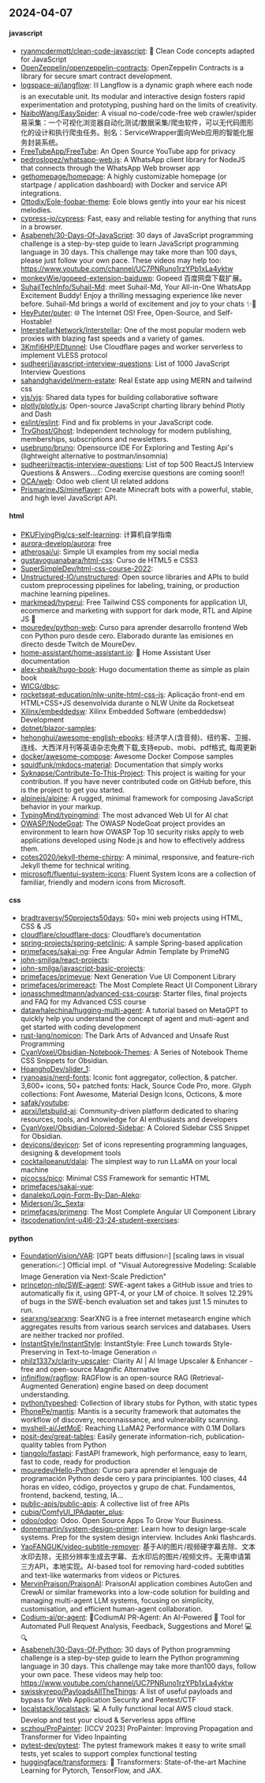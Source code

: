 ## 2024-04-07

#### javascript
* [ryanmcdermott/clean-code-javascript](https://github.com/ryanmcdermott/clean-code-javascript): 🛁 Clean Code concepts adapted for JavaScript
* [OpenZeppelin/openzeppelin-contracts](https://github.com/OpenZeppelin/openzeppelin-contracts): OpenZeppelin Contracts is a library for secure smart contract development.
* [logspace-ai/langflow](https://github.com/logspace-ai/langflow): ⛓️ Langflow is a dynamic graph where each node is an executable unit. Its modular and interactive design fosters rapid experimentation and prototyping, pushing hard on the limits of creativity.
* [NaiboWang/EasySpider](https://github.com/NaiboWang/EasySpider): A visual no-code/code-free web crawler/spider易采集：一个可视化浏览器自动化测试/数据采集/爬虫软件，可以无代码图形化的设计和执行爬虫任务。别名：ServiceWrapper面向Web应用的智能化服务封装系统。
* [FreeTubeApp/FreeTube](https://github.com/FreeTubeApp/FreeTube): An Open Source YouTube app for privacy
* [pedroslopez/whatsapp-web.js](https://github.com/pedroslopez/whatsapp-web.js): A WhatsApp client library for NodeJS that connects through the WhatsApp Web browser app
* [gethomepage/homepage](https://github.com/gethomepage/homepage): A highly customizable homepage (or startpage / application dashboard) with Docker and service API integrations.
* [Ottodix/Eole-foobar-theme](https://github.com/Ottodix/Eole-foobar-theme): Eole blows gently into your ear his nicest melodies.
* [cypress-io/cypress](https://github.com/cypress-io/cypress): Fast, easy and reliable testing for anything that runs in a browser.
* [Asabeneh/30-Days-Of-JavaScript](https://github.com/Asabeneh/30-Days-Of-JavaScript): 30 days of JavaScript programming challenge is a step-by-step guide to learn JavaScript programming language in 30 days. This challenge may take more than 100 days, please just follow your own pace. These videos may help too: https://www.youtube.com/channel/UC7PNRuno1rzYPb1xLa4yktw
* [monkeyWie/gopeed-extension-baiduwp](https://github.com/monkeyWie/gopeed-extension-baiduwp): Gopeed 百度网盘下载扩展。
* [SuhailTechInfo/Suhail-Md](https://github.com/SuhailTechInfo/Suhail-Md): meet Suhail-Md, Your All-in-One WhatsApp Excitement Buddy! Enjoy a thrilling messaging experience like never before. Suhail-Md brings a world of excitement and joy to your chats ✨🤖
* [HeyPuter/puter](https://github.com/HeyPuter/puter): 🌐 The Internet OS! Free, Open-Source, and Self-Hostable!
* [InterstellarNetwork/Interstellar](https://github.com/InterstellarNetwork/Interstellar): One of the most popular modern web proxies with blazing fast speeds and a variety of games.
* [3Kmfi6HP/EDtunnel](https://github.com/3Kmfi6HP/EDtunnel): Use Cloudflare pages and worker serverless to implement VLESS protocol
* [sudheerj/javascript-interview-questions](https://github.com/sudheerj/javascript-interview-questions): List of 1000 JavaScript Interview Questions
* [sahandghavidel/mern-estate](https://github.com/sahandghavidel/mern-estate): Real Estate app using MERN and tailwind css
* [yjs/yjs](https://github.com/yjs/yjs): Shared data types for building collaborative software
* [plotly/plotly.js](https://github.com/plotly/plotly.js): Open-source JavaScript charting library behind Plotly and Dash
* [eslint/eslint](https://github.com/eslint/eslint): Find and fix problems in your JavaScript code.
* [TryGhost/Ghost](https://github.com/TryGhost/Ghost): Independent technology for modern publishing, memberships, subscriptions and newsletters.
* [usebruno/bruno](https://github.com/usebruno/bruno): Opensource IDE For Exploring and Testing Api's (lightweight alternative to postman/insomnia)
* [sudheerj/reactjs-interview-questions](https://github.com/sudheerj/reactjs-interview-questions): List of top 500 ReactJS Interview Questions & Answers....Coding exercise questions are coming soon!!
* [OCA/web](https://github.com/OCA/web): Odoo web client UI related addons
* [PrismarineJS/mineflayer](https://github.com/PrismarineJS/mineflayer): Create Minecraft bots with a powerful, stable, and high level JavaScript API.

#### html
* [PKUFlyingPig/cs-self-learning](https://github.com/PKUFlyingPig/cs-self-learning): 计算机自学指南
* [aurora-develop/aurora](https://github.com/aurora-develop/aurora): free
* [atherosai/ui](https://github.com/atherosai/ui): Simple UI examples from my social media
* [gustavoguanabara/html-css](https://github.com/gustavoguanabara/html-css): Curso de HTML5 e CSS3
* [SuperSimpleDev/html-css-course-2022](https://github.com/SuperSimpleDev/html-css-course-2022): 
* [Unstructured-IO/unstructured](https://github.com/Unstructured-IO/unstructured): Open source libraries and APIs to build custom preprocessing pipelines for labeling, training, or production machine learning pipelines.
* [markmead/hyperui](https://github.com/markmead/hyperui): Free Tailwind CSS components for application UI, ecommerce and marketing with support for dark mode, RTL and Alpine JS 🚀
* [mouredev/python-web](https://github.com/mouredev/python-web): Curso para aprender desarrollo frontend Web con Python puro desde cero. Elaborado durante las emisiones en directo desde Twitch de MoureDev.
* [home-assistant/home-assistant.io](https://github.com/home-assistant/home-assistant.io): 📘 Home Assistant User documentation
* [alex-shpak/hugo-book](https://github.com/alex-shpak/hugo-book): Hugo documentation theme as simple as plain book
* [WICG/dbsc](https://github.com/WICG/dbsc): 
* [rocketseat-education/nlw-unite-html-css-js](https://github.com/rocketseat-education/nlw-unite-html-css-js): Aplicação front-end em HTML+CSS+JS desenvolvida durante o NLW Unite da Rocketseat
* [Xilinx/embeddedsw](https://github.com/Xilinx/embeddedsw): Xilinx Embedded Software (embeddedsw) Development
* [dotnet/blazor-samples](https://github.com/dotnet/blazor-samples): 
* [hehonghui/awesome-english-ebooks](https://github.com/hehonghui/awesome-english-ebooks): 经济学人(含音频)、纽约客、卫报、连线、大西洋月刊等英语杂志免费下载,支持epub、mobi、pdf格式, 每周更新
* [docker/awesome-compose](https://github.com/docker/awesome-compose): Awesome Docker Compose samples
* [squidfunk/mkdocs-material](https://github.com/squidfunk/mkdocs-material): Documentation that simply works
* [Syknapse/Contribute-To-This-Project](https://github.com/Syknapse/Contribute-To-This-Project): This project is waiting for your contribution. If you have never contributed code on GitHub before, this is the project to get you started.
* [alpinejs/alpine](https://github.com/alpinejs/alpine): A rugged, minimal framework for composing JavaScript behavior in your markup.
* [TypingMind/typingmind](https://github.com/TypingMind/typingmind): The most advanced Web UI for AI chat
* [OWASP/NodeGoat](https://github.com/OWASP/NodeGoat): The OWASP NodeGoat project provides an environment to learn how OWASP Top 10 security risks apply to web applications developed using Node.js and how to effectively address them.
* [cotes2020/jekyll-theme-chirpy](https://github.com/cotes2020/jekyll-theme-chirpy): A minimal, responsive, and feature-rich Jekyll theme for technical writing.
* [microsoft/fluentui-system-icons](https://github.com/microsoft/fluentui-system-icons): Fluent System Icons are a collection of familiar, friendly and modern icons from Microsoft.

#### css
* [bradtraversy/50projects50days](https://github.com/bradtraversy/50projects50days): 50+ mini web projects using HTML, CSS & JS
* [cloudflare/cloudflare-docs](https://github.com/cloudflare/cloudflare-docs): Cloudflare’s documentation
* [spring-projects/spring-petclinic](https://github.com/spring-projects/spring-petclinic): A sample Spring-based application
* [primefaces/sakai-ng](https://github.com/primefaces/sakai-ng): Free Angular Admin Template by PrimeNG
* [john-smilga/react-projects](https://github.com/john-smilga/react-projects): 
* [john-smilga/javascript-basic-projects](https://github.com/john-smilga/javascript-basic-projects): 
* [primefaces/primevue](https://github.com/primefaces/primevue): Next Generation Vue UI Component Library
* [primefaces/primereact](https://github.com/primefaces/primereact): The Most Complete React UI Component Library
* [jonasschmedtmann/advanced-css-course](https://github.com/jonasschmedtmann/advanced-css-course): Starter files, final projects and FAQ for my Advanced CSS course
* [datawhalechina/hugging-multi-agent](https://github.com/datawhalechina/hugging-multi-agent): A tutorial based on MetaGPT to quickly help you understand the concept of agent and muti-agent and get started with coding development
* [rust-lang/nomicon](https://github.com/rust-lang/nomicon): The Dark Arts of Advanced and Unsafe Rust Programming
* [CyanVoxel/Obsidian-Notebook-Themes](https://github.com/CyanVoxel/Obsidian-Notebook-Themes): A Series of Notebook Theme CSS Snippets for Obsidian.
* [HoanghoDev/slider_1](https://github.com/HoanghoDev/slider_1): 
* [ryanoasis/nerd-fonts](https://github.com/ryanoasis/nerd-fonts): Iconic font aggregator, collection, & patcher. 3,600+ icons, 50+ patched fonts: Hack, Source Code Pro, more. Glyph collections: Font Awesome, Material Design Icons, Octicons, & more
* [safak/youtube](https://github.com/safak/youtube): 
* [aprxi/letsbuild-ai](https://github.com/aprxi/letsbuild-ai): Community-driven platform dedicated to sharing resources, tools, and knowledge for AI enthusiasts and developers
* [CyanVoxel/Obsidian-Colored-Sidebar](https://github.com/CyanVoxel/Obsidian-Colored-Sidebar): A Colored Sidebar CSS Snippet for Obsidian.
* [devicons/devicon](https://github.com/devicons/devicon): Set of icons representing programming languages, designing & development tools
* [cocktailpeanut/dalai](https://github.com/cocktailpeanut/dalai): The simplest way to run LLaMA on your local machine
* [picocss/pico](https://github.com/picocss/pico): Minimal CSS Framework for semantic HTML
* [primefaces/sakai-vue](https://github.com/primefaces/sakai-vue): 
* [danaleko/Login-Form-By-Dan-Aleko](https://github.com/danaleko/Login-Form-By-Dan-Aleko): 
* [Miderson/3c_Sexta](https://github.com/Miderson/3c_Sexta): 
* [primefaces/primeng](https://github.com/primefaces/primeng): The Most Complete Angular UI Component Library
* [itscodenation/int-u4l6-23-24-student-exercises](https://github.com/itscodenation/int-u4l6-23-24-student-exercises): 

#### python
* [FoundationVision/VAR](https://github.com/FoundationVision/VAR): [GPT beats diffusion🔥] [scaling laws in visual generation📈] Official impl. of "Visual Autoregressive Modeling: Scalable Image Generation via Next-Scale Prediction"
* [princeton-nlp/SWE-agent](https://github.com/princeton-nlp/SWE-agent): SWE-agent takes a GitHub issue and tries to automatically fix it, using GPT-4, or your LM of choice. It solves 12.29% of bugs in the SWE-bench evaluation set and takes just 1.5 minutes to run.
* [searxng/searxng](https://github.com/searxng/searxng): SearXNG is a free internet metasearch engine which aggregates results from various search services and databases. Users are neither tracked nor profiled.
* [InstantStyle/InstantStyle](https://github.com/InstantStyle/InstantStyle): InstantStyle: Free Lunch towards Style-Preserving in Text-to-Image Generation 🔥
* [philz1337x/clarity-upscaler](https://github.com/philz1337x/clarity-upscaler): Clarity AI | AI Image Upscaler & Enhancer - free and open-source Magnific Alternative
* [infiniflow/ragflow](https://github.com/infiniflow/ragflow): RAGFlow is an open-source RAG (Retrieval-Augmented Generation) engine based on deep document understanding.
* [python/typeshed](https://github.com/python/typeshed): Collection of library stubs for Python, with static types
* [PhonePe/mantis](https://github.com/PhonePe/mantis): Mantis is a security framework that automates the workflow of discovery, reconnaissance, and vulnerability scanning.
* [myshell-ai/JetMoE](https://github.com/myshell-ai/JetMoE): Reaching LLaMA2 Performance with 0.1M Dollars
* [posit-dev/great-tables](https://github.com/posit-dev/great-tables): Easily generate information-rich, publication-quality tables from Python
* [tiangolo/fastapi](https://github.com/tiangolo/fastapi): FastAPI framework, high performance, easy to learn, fast to code, ready for production
* [mouredev/Hello-Python](https://github.com/mouredev/Hello-Python): Curso para aprender el lenguaje de programación Python desde cero y para principiantes. 100 clases, 44 horas en vídeo, código, proyectos y grupo de chat. Fundamentos, frontend, backend, testing, IA...
* [public-apis/public-apis](https://github.com/public-apis/public-apis): A collective list of free APIs
* [cubiq/ComfyUI_IPAdapter_plus](https://github.com/cubiq/ComfyUI_IPAdapter_plus): 
* [odoo/odoo](https://github.com/odoo/odoo): Odoo. Open Source Apps To Grow Your Business.
* [donnemartin/system-design-primer](https://github.com/donnemartin/system-design-primer): Learn how to design large-scale systems. Prep for the system design interview. Includes Anki flashcards.
* [YaoFANGUK/video-subtitle-remover](https://github.com/YaoFANGUK/video-subtitle-remover): 基于AI的图片/视频硬字幕去除、文本水印去除，无损分辨率生成去字幕、去水印后的图片/视频文件。无需申请第三方API，本地实现。AI-based tool for removing hard-coded subtitles and text-like watermarks from videos or Pictures.
* [MervinPraison/PraisonAI](https://github.com/MervinPraison/PraisonAI): PraisonAI application combines AutoGen and CrewAI or similar frameworks into a low-code solution for building and managing multi-agent LLM systems, focusing on simplicity, customisation, and efficient human-agent collaboration.
* [Codium-ai/pr-agent](https://github.com/Codium-ai/pr-agent): 🚀CodiumAI PR-Agent: An AI-Powered 🤖 Tool for Automated Pull Request Analysis, Feedback, Suggestions and More! 💻🔍
* [Asabeneh/30-Days-Of-Python](https://github.com/Asabeneh/30-Days-Of-Python): 30 days of Python programming challenge is a step-by-step guide to learn the Python programming language in 30 days. This challenge may take more than100 days, follow your own pace. These videos may help too: https://www.youtube.com/channel/UC7PNRuno1rzYPb1xLa4yktw
* [swisskyrepo/PayloadsAllTheThings](https://github.com/swisskyrepo/PayloadsAllTheThings): A list of useful payloads and bypass for Web Application Security and Pentest/CTF
* [localstack/localstack](https://github.com/localstack/localstack): 💻 A fully functional local AWS cloud stack. Develop and test your cloud & Serverless apps offline
* [sczhou/ProPainter](https://github.com/sczhou/ProPainter): [ICCV 2023] ProPainter: Improving Propagation and Transformer for Video Inpainting
* [pytest-dev/pytest](https://github.com/pytest-dev/pytest): The pytest framework makes it easy to write small tests, yet scales to support complex functional testing
* [huggingface/transformers](https://github.com/huggingface/transformers): 🤗 Transformers: State-of-the-art Machine Learning for Pytorch, TensorFlow, and JAX.
